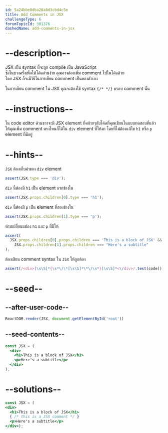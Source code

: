 ```yaml
---
id: 5a24bbe0dba28a8d3cbd4c5e
title: Add Comments in JSX
challengeType: 6
forumTopicId: 301376
dashedName: add-comments-in-jsx
---
```


# --description--

JSX เป็น syntax ที่จะถูก compile เป็น JavaScript  
ซึ่งในบางครั้งเพื่อให้โค้ดอ่านง่าย คุณอาจต้องเพิ่ม comment ไปในโค้ดด้วย  
โดย JSX ก็จะมีวิธีในการเขียน comment เป็นของตัวเอง

ในการเขียน comment ใน JSX คุณจะต้องใช้ syntax `{/* */}` ครอบ comment นั้น

# --instructions--

ใน code editor ด้านขวาจะมี JSX element ที่คล้ายๆกับโค้ดที่คุณเขียนในแบบทดสอบที่แล้ว  
ให้คุณเพิ่ม comment ตรงไหนก็ได้ใน `div` element ที่ให้มา  โดยที่ไม่ต้องแก้ไข `h1` หรือ `p` element ที่มีอยู่

# --hints--

`JSX` ต้องเก็บค่าของ `div` element

```js
assert(JSX.type === 'div');
```

`div` นี้ต้องมี `h1` เป็น element แรกข้างใน

```js
assert(JSX.props.children[0].type === 'h1');
```

`div` นี้ต้องมี `p` เป็น element ที่สองข้างใน

```js
assert(JSX.props.children[1].type === 'p');
```

ห้ามเปลี่ยนแปลง `h1` และ `p` ที่มีให้

```js
assert(
  JSX.props.children[0].props.children === 'This is a block of JSX' &&
    JSX.props.children[1].props.children === "Here's a subtitle"
);
```

ต้องเขียน comment syntax ใน `JSX` ให้ถูกต้อง

```js
assert(/<div>[\s\S]*{\s*\/\*[\s\S]*\*\/\s*}[\s\S]*<\/div>/.test(code));
```

# --seed--

## --after-user-code--

```jsx
ReactDOM.render(JSX, document.getElementById('root'))
```

## --seed-contents--

```jsx
const JSX = (
  <div>
    <h1>This is a block of JSX</h1>
    <p>Here's a subtitle</p>
  </div>
);
```

# --solutions--

```jsx
const JSX = (
<div>
  <h1>This is a block of JSX</h1>
  { /* this is a JSX comment */ }
  <p>Here's a subtitle</p>
</div>);
```
